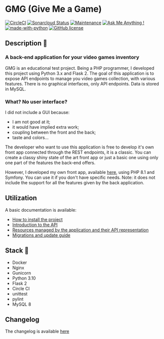 # GMG (Give Me a Game)
[![CircleCI](https://circleci.com/gh/ecourtial/gmg/tree/master.svg?style=svg)](https://circleci.com/gh/ecourtial/gmg/tree/master) [![Sonarcloud Status](https://sonarcloud.io/api/project_badges/measure?project=gmg&metric=alert_status)](https://sonarcloud.io/dashboard?id=gmg) [![Maintenance](https://img.shields.io/badge/Maintained%3F-yes-green.svg)](https://GitHub.com/ecourtial/gmg/graphs/commit-activity) [![Ask Me Anything !](https://img.shields.io/badge/Ask%20me-anything-1abc9c.svg)](https://GitHub.com/ecourtial/gmg) [![made-with-python](https://img.shields.io/badge/Made%20with-Python-1f425f.svg)](https://www.python.org/) [![GitHub license](https://img.shields.io/github/license/Naereen/StrapDown.js.svg)](https://github.com/ecourtial/gmg/blob/master/LICENSE)

## Description :notebook:

### A back-end application for your video games inventory

GMG is an educational test project. Being a PHP programmer, I developed this project using Python 3.x and Flask 2.
The goal of this application is to expose API endpoints to manage you video games collection, with various features.
There is no graphical interfaces, only API endpoints. Data is stored in MySQL.

### What? No user interface?

I did not include a GUI because:
- I am not good at it;
- it would have implied extra work;
- coupling between the front and the back;
- taste and colors...

The developer who want to use this application is free to develop it's own front app connected through the REST endpoints, it is a classic. You can create a classy shiny state of the art front app or just a basic one using only one part of the features the back-end offers.

However, I developed my own front app, available [here](https://github.com/ecourtial/gmg-front), using PHP 8.1 and Symfony. You can use it if you don't have specific needs. Note: it does not include the support for all the features given by the back application.

## Utilization

A basic documentation is available:
* [How to install the project](docs/SETUP.md)
* [Introduction to the API](docs/API.md)
* [Resources managed by the application and their API representation](docs/RESOURCES.md)
* [Migrations and update guide](docs/MIGRATIONS.md)

## Stack :light_rail:

* Docker
* Nginx
* Gunicorn
* Python 3.10
* Flask 2
* Circle CI
* unittest
* pylint
* MySQL 8

## Changelog

The changelog is available [here](CHANGELOG.md)
